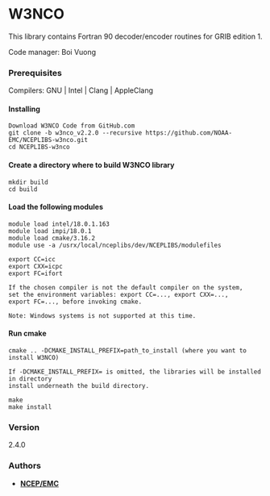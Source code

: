# W3NCO
This library contains Fortran 90 decoder/encoder
routines for GRIB edition 1.

Code manager: Boi Vuong

### Prerequisites

Compilers: GNU | Intel | Clang | AppleClang 

#### Installing
```
Download W3NCO Code from GitHub.com
git clone -b w3nco_v2.2.0 --recursive https://github.com/NOAA-EMC/NCEPLIBS-w3nco.git
cd NCEPLIBS-w3nco
```
#### Create a directory where to build W3NCO library
```
mkdir build
cd build
```
#### Load the following modules 
```
module load intel/18.0.1.163
module load impi/18.0.1
module load cmake/3.16.2
module use -a /usrx/local/nceplibs/dev/NCEPLIBS/modulefiles

export CC=icc
export CXX=icpc
export FC=ifort

If the chosen compiler is not the default compiler on the system,
set the environment variables: export CC=..., export CXX=..., 
export FC=..., before invoking cmake.

Note: Windows systems is not supported at this time.

```
#### Run cmake
```
cmake .. -DCMAKE_INSTALL_PREFIX=path_to_install (where you want to install W3NCO)

If -DCMAKE_INSTALL_PREFIX= is omitted, the libraries will be installed in directory 
install underneath the build directory.

make
make install

```
### Version

2.4.0

### Authors

* **[NCEP/EMC](mailto:NCEP.List.EMC.nceplibs.Developers@noaa.gov)**
